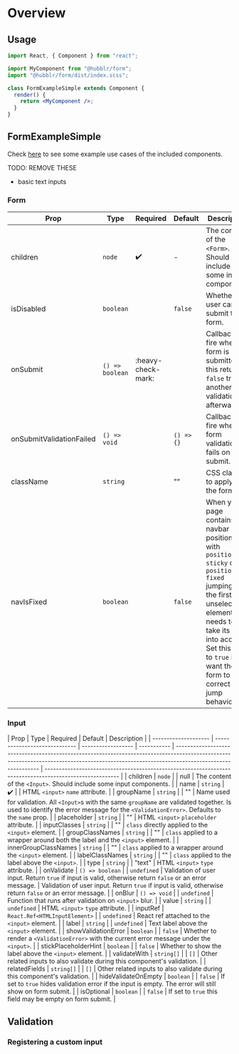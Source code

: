 # Overview

## Usage

```jsx
import React, { Component } from "react";

import MyComponent from "@hubblr/form";
import "@hubblr/form/dist/index.scss";

class FormExampleSimple extends Component {
  render() {
    return <MyComponent />;
  }
}
```

## FormExampleSimple

Check [here](https://hubblr.github.io/hubblr-react-components/) to see some example use cases of the included components.

TODO: REMOVE THESE

- basic text inputs

### Form

| Prop                     | Type            | Required           | Default    | Description                                                                                                                                                                                                                                      |
| ------------------------ | --------------- | ------------------ | ---------- | ------------------------------------------------------------------------------------------------------------------------------------------------------------------------------------------------------------------------------------------------ |
| children                 | `node`          | :heavy_check_mark: | -          | The content of the `<Form>`. Should include some input components.                                                                                                                                                                               |
| isDisabled               | `boolean`       |                    | `false`    | Whether the user can submit the form.                                                                                                                                                                                                            |
| onSubmit                 | `() => boolean` | :heavy-check-mark: |            | Callback to fire when form is submitted. If this returns `false` trigger another validation afterwards.                                                                                                                                          |
| onSubmitValidationFailed | `() => void`    |                    | `() => {}` | Callback to fire when form validation fails on submit.                                                                                                                                                                                           |
| className                | `string`        |                    | ""         | CSS classes to apply to the form.                                                                                                                                                                                                                |
| navIsFixed               | `boolean`       |                    | `false`    | When your page contains a navbar positioned with `position: sticky` or `position: fixed` jumping to the first unselected element needs to take its size into account. Set this prop to `true` if you want the form to correct its jump behavior. |

### Input

| Prop                 | Type                          | Required           | Default     | Description                                                                                                                                                                                |
| -------------------- | ----------------------------- | ------------------ | ----------- | ------------------------------------------------------------------------------------------------------------------------------------------------------------------------------------------ | -------------------------------------------------------------------------------------------------------- |
| children             | `node`                        |                    | null        | The content of the `<Input>`. Should include some input components.                                                                                                                        |
| name                 | `string`                      | :heavy_check_mark: |             | HTML `<input>` `name` attribute.                                                                                                                                                           |
| groupName            | `string`                      |                    | ""          | Name used for validation. All `<Input>`s with the same `groupName` are validated together. Is used to identify the error message for the `<ValidationError>`. Defaults to the `name` prop. |
| placeholder          | `string`                      |                    | ""          | HTML `<input>` `placeholder` attribute.                                                                                                                                                    |
| inputClasses         | `string`                      |                    | ""          | `class` directly applied to the `<input>` element.                                                                                                                                         |
| groupClassNames      | `string`                      |                    | ""          | `class` applied to a wrapper around both the label and the `<input>` element.                                                                                                              |
| innerGroupClassNames | `string`                      |                    | ""          | `class` applied to a wrapper around the `<input>` element.                                                                                                                                 |
| labelClassNames      | `string`                      |                    | ""          | `class` applied to the label above the `<input>`.                                                                                                                                          |
| type                 | `string`                      |                    | "text"      | HTML `<input>` `type` attribute.                                                                                                                                                           |
| onValidate           | `() => boolean`               |                    | `undefined` | Validation of user input. Return `true` if input is valid, otherwise return `false` or an error message.                                                                                   | Validation of user input. Return `true` if input is valid, otherwise return `false` or an error message. |
| onBlur               | `() => void`                  |                    | `undefined` | Function that runs after validation on `<input>` blur.                                                                                                                                     |
| value                | `string`                      |                    | `undefined` | HTML `<input>` `type` attribute.                                                                                                                                                           |
| inputRef             | `React.Ref<HTMLInputElement>` |                    | `undefined` | React ref attached to the `<input>` element.                                                                                                                                               |
| label                | `string`                      |                    | `undefined` | Text label above the `<input>` element.                                                                                                                                                    |
| showValidationError  | `boolean`                     |                    | `false`     | Whether to render a `<ValidationError>` with the current error message under the `<input>`.                                                                                                |
| stickPlaceholderHint | `boolean`                     |                    | `false`     | Whether to show the label above the `<input>` element.                                                                                                                                     |
| validateWith         | `string[]`                    |                    | `[]`        | Other related inputs to also validate during this component's validation.                                                                                                                  |
| relatedFields        | `string[]`                    |                    | `[]`        | Other related inputs to also validate during this component's validation.                                                                                                                  |
| hideValidateOnEmpty  | `boolean`                     |                    | `false`     | If set to `true` hides validation error if the input is empty. The error will still show on form submit.                                                                                   |
| isOptional           | `boolean`                     |                    | `false`     | If set to `true` this field may be empty on form submit.                                                                                                                                   |

## Validation

### Registering a custom input
